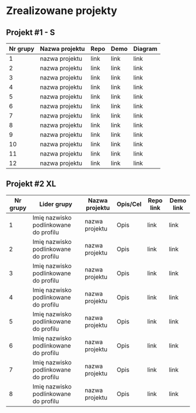# Zrealizowane projekty

## Projekt #1 - S

| Nr grupy | Nazwa projektu                                                                                                        | Repo | Demo | Diagram |
|----------|---------------------------------------------------------------------------------------------------------------------------|------|------|---------|
| 1        | nazwa projektu                                      | link    | link    | link |
| 2        | nazwa projektu                                      | link    | link    | link |
| 3        | nazwa projektu                                      | link    | link    | link |
| 4        | nazwa projektu                                      | link    | link    | link |
| 5        | nazwa projektu                                      | link    | link    | link |
| 6        | nazwa projektu                                      | link    | link    | link |
| 7        | nazwa projektu                                      | link    | link    | link |
| 8        | nazwa projektu                                      | link    | link    | link |
| 9        | nazwa projektu                                      | link    | link    | link |
| 10        | nazwa projektu                                      | link    | link    | link |
| 11       | nazwa projektu                                      | link    | link    | link |
| 12        | nazwa projektu                                      | link    | link    | link |


## Projekt #2 XL

| Nr grupy | Lider grupy | Nazwa projektu | Opis/Cel  | Repo link | Demo link                |
|----------|-------------|----------------|-----------|-----------|--------------------------|
| 1        | Imię nazwisko podlinkowane do profilu | nazwa projektu | Opis | link | link |
| 2        | Imię nazwisko podlinkowane do profilu | nazwa projektu | Opis | link | link |
| 3        | Imię nazwisko podlinkowane do profilu | nazwa projektu | Opis | link | link |
| 4        | Imię nazwisko podlinkowane do profilu | nazwa projektu | Opis | link | link |
| 5        | Imię nazwisko podlinkowane do profilu | nazwa projektu | Opis | link | link |
| 6        | Imię nazwisko podlinkowane do profilu | nazwa projektu | Opis | link | link |
| 7        | Imię nazwisko podlinkowane do profilu | nazwa projektu | Opis | link | link |
| 8        | Imię nazwisko podlinkowane do profilu | nazwa projektu | Opis | link | link |


